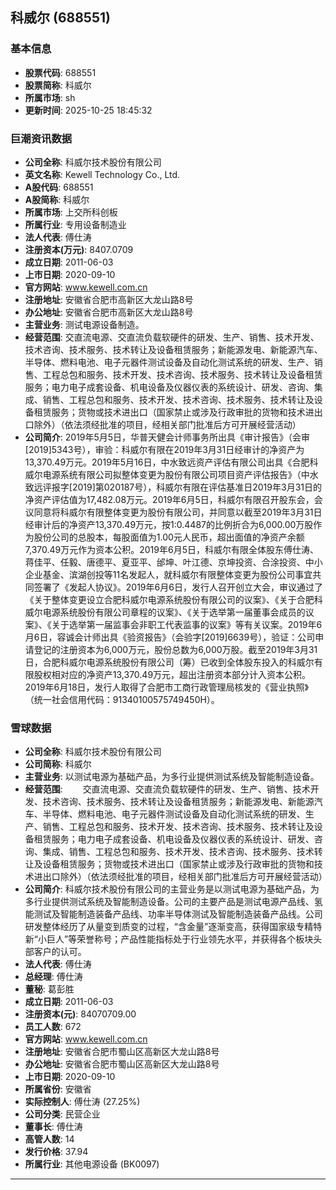 ## 科威尔 (688551)

### 基本信息

- **股票代码**: 688551
- **股票简称**: 科威尔
- **所属市场**: sh
- **更新时间**: 2025-10-25 18:45:32

### 巨潮资讯数据

- **公司全称**: 科威尔技术股份有限公司
- **英文名称**: Kewell Technology Co., Ltd.
- **A股代码**: 688551
- **A股简称**: 科威尔
- **所属市场**: 上交所科创板
- **所属行业**: 专用设备制造业
- **法人代表**: 傅仕涛
- **注册资本(万元)**: 8407.0709
- **成立日期**: 2011-06-03
- **上市日期**: 2020-09-10
- **官方网站**: www.kewell.com.cn
- **注册地址**: 安徽省合肥市高新区大龙山路8号
- **办公地址**: 安徽省合肥市高新区大龙山路8号
- **主营业务**: 测试电源设备制造。
- **经营范围**: 交直流电源、交直流负载软硬件的研发、生产、销售、技术开发、技术咨询、技术服务、技术转让及设备租赁服务；新能源发电、新能源汽车、半导体、燃料电池、电子元器件测试设备及自动化测试系统的研发、生产、销售、工程总包和服务、技术开发、技术咨询、技术服务、技术转让及设备租赁服务；电力电子成套设备、机电设备及仪器仪表的系统设计、研发、咨询、集成、销售、工程总包和服务、技术开发、技术咨询、技术服务、技术转让及设备租赁服务；货物或技术进出口（国家禁止或涉及行政审批的货物和技术进出口除外）（依法须经批准的项目，经相关部门批准后方可开展经营活动）
- **公司简介**: 2019年5月5日，华普天健会计师事务所出具《审计报告》（会审[2019]5343号），审验：科威尔有限在2019年3月31日经审计的净资产为13,370.49万元。2019年5月16日，中水致远资产评估有限公司出具《合肥科威尔电源系统有限公司拟整体变更为股份有限公司项目资产评估报告》（中水致远评报字[2019]第020187号），科威尔有限在评估基准日2019年3月31日的净资产评估值为17,482.08万元。2019年6月5日，科威尔有限召开股东会，会议同意将科威尔有限整体变更为股份有限公司，并同意以截至2019年3月31日经审计后的净资产13,370.49万元，按1∶0.4487的比例折合为6,000.00万股作为股份公司的总股本，每股面值为1.00元人民币，超出面值的净资产余额7,370.49万元作为资本公积。2019年6月5日，科威尔有限全体股东傅仕涛、蒋佳平、任毅、唐德平、夏亚平、邰坤、叶江德、京坤投资、合涂投资、中小企业基金、滨湖创投等11名发起人，就科威尔有限整体变更为股份公司事宜共同签署了《发起人协议》。2019年6月6日，发行人召开创立大会，审议通过了《关于整体变更设立合肥科威尔电源系统股份有限公司的议案》、《关于合肥科威尔电源系统股份有限公司章程的议案》、《关于选举第一届董事会成员的议案》、《关于选举第一届监事会非职工代表监事的议案》等有关议案。2019年6月6日，容诚会计师出具《验资报告》（会验字[2019]6639号），验证：公司申请登记的注册资本为6,000万元，股份总数为6,000万股。截至2019年3月31日，合肥科威尔电源系统股份有限公司（筹）已收到全体股东投入的科威尔有限股权相对应的净资产13,370.49万元，超出注册资本部分计入资本公积。2019年6月18日，发行人取得了合肥市工商行政管理局核发的《营业执照》（统一社会信用代码：91340100575749450H）。

### 雪球数据

- **公司全称**: 科威尔技术股份有限公司
- **公司简称**: 科威尔
- **主营业务**: 以测试电源为基础产品，为多行业提供测试系统及智能制造设备。
- **经营范围**: 　　交直流电源、交直流负载软硬件的研发、生产、销售、技术开发、技术咨询、技术服务、技术转让及设备租赁服务；新能源发电、新能源汽车、半导体、燃料电池、电子元器件测试设备及自动化测试系统的研发、生产、销售、工程总包和服务、技术开发、技术咨询、技术服务、技术转让及设备租赁服务；电力电子成套设备、机电设备及仪器仪表的系统设计、研发、咨询、集成、销售、工程总包和服务、技术开发、技术咨询、技术服务、技术转让及设备租赁服务；货物或技术进出口（国家禁止或涉及行政审批的货物和技术进出口除外）（依法须经批准的项目，经相关部门批准后方可开展经营活动）
- **公司简介**: 科威尔技术股份有限公司的主营业务是以测试电源为基础产品，为多行业提供测试系统及智能制造设备。公司的主要产品是测试电源产品线、氢能测试及智能制造装备产品线、功率半导体测试及智能制造装备产品线。公司研发整体经历了从量变到质变的过程，“含金量”逐渐变高，获得国家级专精特新“小巨人”等荣誉称号；产品性能指标处于行业领先水平，并获得各个板块头部客户的认可。
- **法人代表**: 傅仕涛
- **总经理**: 傅仕涛
- **董秘**: 葛彭胜
- **成立日期**: 2011-06-03
- **注册资本(元)**: 84070709.00
- **员工人数**: 672
- **官方网站**: www.kewell.com.cn
- **注册地址**: 安徽省合肥市蜀山区高新区大龙山路8号
- **办公地址**: 安徽省合肥市蜀山区高新区大龙山路8号
- **上市日期**: 2020-09-10
- **所属省份**: 安徽省
- **实际控制人**: 傅仕涛 (27.25%)
- **公司分类**: 民营企业
- **董事长**: 傅仕涛
- **高管人数**: 14
- **发行价格**: 37.94
- **所属行业**: 其他电源设备 (BK0097)

---